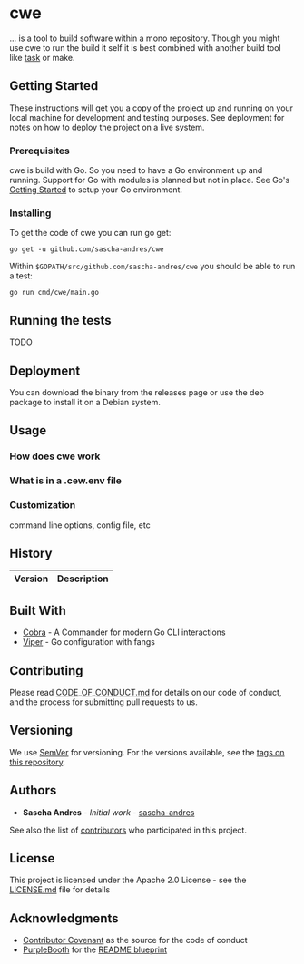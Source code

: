 # cwe

... is a tool to build software within a mono repository. Though you might use cwe to run the build it self it is best combined with another build tool like [task](https://github.com/go-task/task) or make.

## Getting Started

These instructions will get you a copy of the project up and running on your local machine for development and testing purposes. See deployment for notes on how to deploy the project on a live system.

### Prerequisites

cwe is build with Go. So you need to have a Go environment up and running. Support for Go with modules is planned but not in place. See Go's [Getting Started](https://golang.org/doc/install) to setup your Go environment.

### Installing

To get the code of cwe you can run go get:

    go get -u github.com/sascha-andres/cwe

Within `$GOPATH/src/github.com/sascha-andres/cwe` you should be able to run a test:

    go run cmd/cwe/main.go

## Running the tests

TODO

## Deployment

You can download the binary from the releases page or use the deb package to install it on a Debian system.

## Usage

### How does cwe work


### What is in a .cew.env file


### Customization

command line options, config file, etc

## History

|Version|Description|
|---|---|

## Built With

* [Cobra](https://github.com/spf13/cobra) - A Commander for modern Go CLI interactions
* [Viper](https://github.com/spf13/viper) - Go configuration with fangs

## Contributing

Please read [CODE_OF_CONDUCT.md](CODE_OF_CONDUCT.md) for details on our code of conduct, and the process for submitting pull requests to us.

## Versioning

We use [SemVer](http://semver.org/) for versioning. For the versions available, see the [tags on this repository](https://github.com/sascha-andres/cwe/tags).

## Authors

* **Sascha Andres** - *Initial work* - [sascha-andres](https://github.com/sascha-andres)

See also the list of [contributors](https://github.com/sascha-andres/cwe/contributors) who participated in this project.

## License

This project is licensed under the Apache 2.0 License - see the [LICENSE.md](LICENSE.md) file for details

## Acknowledgments

* [Contributor Covenant](https://www.contributor-covenant.org/) as the source for the code of conduct
* [PurpleBooth](https://github.com/PurpleBooth) for the [README blueprint](https://gist.githubusercontent.com/PurpleBooth/109311bb0361f32d87a2/raw/8254b53ab8dcb18afc64287aaddd9e5b6059f880/README-Template.md)
